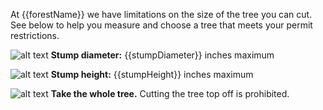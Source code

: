 At {{forestName}} we have limitations on the size of the tree you can cut. See below
to help you measure and choose a tree that meets your permit restrictions.

![alt text](/assets/img/tree-diameter-icon.svg "stump diameter")  **Stump diameter:** {{stumpDiameter}} inches maximum

![alt text](/assets/img/tree-stump-height-icon.svg "stump height")  **Stump height:** {{stumpHeight}} inches maximum

![alt text](/assets/img/tree-top-icon.svg "no tree-topping")  **Take the whole tree.** Cutting the tree top off is prohibited.
 